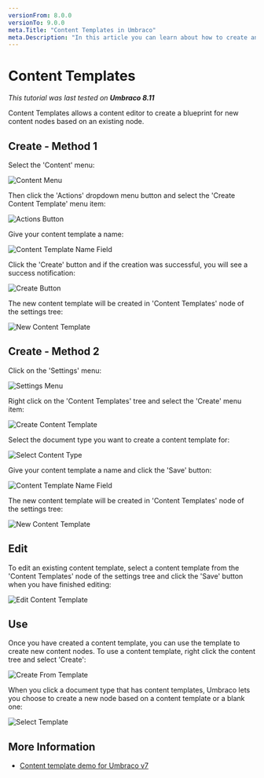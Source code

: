 ```yaml
---
versionFrom: 8.0.0
versionTo: 9.0.0
meta.Title: "Content Templates in Umbraco"
meta.Description: "In this article you can learn about how to create and use Content Templates in Umbraco."
---
```


# Content Templates

_This tutorial was last tested on **Umbraco 8.11**_

Content Templates allows a content editor to create a blueprint for new content nodes based on an existing node.

## Create - Method 1

Select the 'Content' menu:

![Content Menu](images/v8-01-Content-Menu.png)

Then click the 'Actions' dropdown menu button and select the 'Create Content Template' menu item:

![Actions Button](images/v8-02-Actions-Menu.png)

Give your content template a name:

![Content Template Name Field](images/v8-03-Name-Content-Template.png)

Click the 'Create' button and if the creation was successful, you will see a success notification:

![Create Button](images/v8-04-Save-Content-Template.png)

The new content template will be created in 'Content Templates' node of the settings tree:

![New Content Template](images/v8-05-Find-Content-Template.png)

## Create - Method 2

Click on the 'Settings' menu:

![Settings Menu](images/v8-07-Settings-Menu.png)

Right click on the 'Content Templates' tree and select the 'Create' menu item:

![Create Content Template](images/v8-08-Create-Content-Template.png)

Select the document type you want to create a content template for:

![Select Content Type](images/v8-09-Select-Content-Type.png)

Give your content template a name and click the 'Save' button:

![Content Template Name Field](images/v8-10-Save-Template.png)

The new content template will be created in 'Content Templates' node of the settings tree:

![New Content Template](images/v8-11-Find-Template.png)

## Edit

To edit an existing content template, select a content template from the 'Content Templates' node of the settings tree and click the 'Save' button when you have finished editing:

![Edit Content Template](images/v8-06-Edit-Content-Template.png)

## Use

Once you have created a content template, you can use the template to create new content nodes. To use a content template, right click the content tree and select 'Create':

![Create From Template](images/v8-12-Create-From-Template.png)

When you click a document type that has content templates, Umbraco lets you choose to create a new node based on a content template or a blank one:

![Select Template](images/v8-13-Select-Template.png)

## More Information

* [Content template demo for Umbraco v7](https://www.youtube.com/watch?v=AEutrBnXZ-Q)
